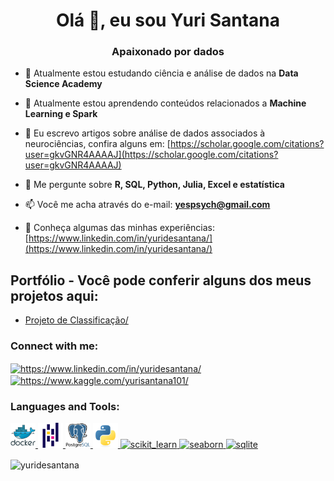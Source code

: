 <h1 align="center">Olá 👋, eu sou Yuri Santana</h1>
<h3 align="center">Apaixonado por dados</h3>

- 🔭 Atualmente estou estudando ciência e análise de dados na **Data Science Academy**

- 🌱 Atualmente estou aprendendo conteúdos relacionados a **Machine Learning e Spark**

- 📝 Eu escrevo artigos sobre análise de dados associados à neurociências, confira alguns em: [https://scholar.google.com/citations?user=gkvGNR4AAAAJ](https://scholar.google.com/citations?user=gkvGNR4AAAAJ)

- 💬 Me pergunte sobre **R, SQL, Python, Julia, Excel e estatística**

- 📫 Você me acha através do e-mail: **yespsych@gmail.com**

- 📄 Conheça algumas das minhas experiências: [https://www.linkedin.com/in/yuridesantana/](https://www.linkedin.com/in/yuridesantana/)

## Portfólio - Você pode conferir alguns dos meus projetos aqui:
- [Projeto de Classificação/](https://github.com/yuridesantana/Projeto-Classificacao/)

<h3 align="left">Connect with me:</h3>
<p align="left">
<a href="https://www.linkedin.com/in/yuridesantana/" target="blank"><img align="center" src="https://raw.githubusercontent.com/rahuldkjain/github-profile-readme-generator/master/src/images/icons/Social/linked-in-alt.svg" alt="https://www.linkedin.com/in/yuridesantana/" height="30" width="40" /></a>
<a href="https://www.kaggle.com/yurisantana101/" target="blank"><img align="center" src="https://raw.githubusercontent.com/rahuldkjain/github-profile-readme-generator/master/src/images/icons/Social/kaggle.svg" alt="https://www.kaggle.com/yurisantana101/" height="30" width="40" /></a>
</p>

<h3 align="left">Languages and Tools:</h3>
<p align="left"> <a href="https://www.docker.com/" target="_blank" rel="noreferrer"> <img src="https://raw.githubusercontent.com/devicons/devicon/master/icons/docker/docker-original-wordmark.svg" alt="docker" width="40" height="40"/> </a> <a href="https://pandas.pydata.org/" target="_blank" rel="noreferrer"> <img src="https://raw.githubusercontent.com/devicons/devicon/2ae2a900d2f041da66e950e4d48052658d850630/icons/pandas/pandas-original.svg" alt="pandas" width="40" height="40"/> </a> <a href="https://www.postgresql.org" target="_blank" rel="noreferrer"> <img src="https://raw.githubusercontent.com/devicons/devicon/master/icons/postgresql/postgresql-original-wordmark.svg" alt="postgresql" width="40" height="40"/> </a> <a href="https://www.python.org" target="_blank" rel="noreferrer"> <img src="https://raw.githubusercontent.com/devicons/devicon/master/icons/python/python-original.svg" alt="python" width="40" height="40"/> </a> <a href="https://scikit-learn.org/" target="_blank" rel="noreferrer"> <img src="https://upload.wikimedia.org/wikipedia/commons/0/05/Scikit_learn_logo_small.svg" alt="scikit_learn" width="40" height="40"/> </a> <a href="https://seaborn.pydata.org/" target="_blank" rel="noreferrer"> <img src="https://seaborn.pydata.org/_images/logo-mark-lightbg.svg" alt="seaborn" width="40" height="40"/> </a> <a href="https://www.sqlite.org/" target="_blank" rel="noreferrer"> <img src="https://www.vectorlogo.zone/logos/sqlite/sqlite-icon.svg" alt="sqlite" width="40" height="40"/> </a> </p>

<p><img align="center" src="https://github-readme-stats.vercel.app/api/top-langs?username=yuridesantana&show_icons=true&locale=en&layout=compact" alt="yuridesantana" /></p>

<!---
- 👋 Hi, I’m @yuridesantana
- 👀 I’m interested in ...
- 🌱 I’m currently learning ...
- 💞️ I’m looking to collaborate on ...
- 📫 How to reach me ...

yuridesantana/yuridesantana is a ✨ special ✨ repository because its `README.md` (this file) appears on your GitHub profile.
You can click the Preview link to take a look at your changes.
--->
